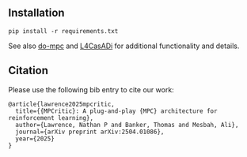 ## Installation

```
pip install -r requirements.txt
```

See also [do-mpc](https://www.do-mpc.com/en/latest/installation.html) and [L4CasADi](https://github.com/Tim-Salzmann/l4casadi) for additional functionality and details.


## Citation

Please use the following bib entry to cite our work:
```
@article{lawrence2025mpcritic,
  title={{MPCritic}: A plug-and-play {MPC} architecture for reinforcement learning},
  author={Lawrence, Nathan P and Banker, Thomas and Mesbah, Ali},
  journal={arXiv preprint arXiv:2504.01086},
  year={2025}
}
```
